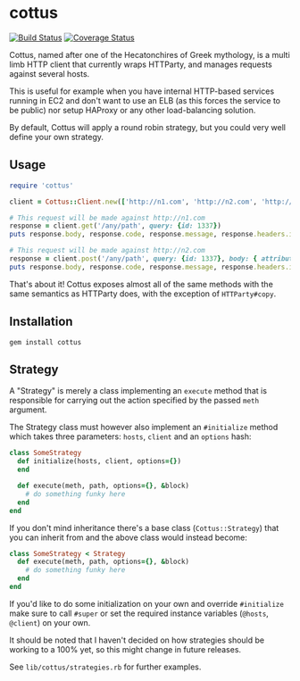 # cottus

[![Build Status](https://travis-ci.org/mthssdrbrg/cottus.png?branch=master)](https://travis-ci.org/mthssdrbrg/cottus)
[![Coverage Status](https://coveralls.io/repos/mthssdrbrg/cottus/badge.png?branch=master)](https://coveralls.io/r/mthssdrbrg/cottus?branch=master)

Cottus, named after one of the Hecatonchires of Greek mythology, is a multi limb
HTTP client that currently wraps HTTParty, and manages requests against several
hosts.

This is useful for example when you have internal HTTP-based services running in
EC2 and don't want to use an ELB (as this forces the service to be public) nor
setup HAProxy or any other load-balancing solution.

By default, Cottus will apply a round robin strategy, but you could very well
define your own strategy.

## Usage

```ruby
require 'cottus'

client = Cottus::Client.new(['http://n1.com', 'http://n2.com', 'http://n3.com'])

# This request will be made against http://n1.com
response = client.get('/any/path', query: {id: 1337})
puts response.body, response.code, response.message, response.headers.inspect

# This request will be made against http://n2.com
response = client.post('/any/path', query: {id: 1337}, body: { attribute: 'cool'})
puts response.body, response.code, response.message, response.headers.inspect
```

That's about it! Cottus exposes almost all of the same methods with the same semantics as
HTTParty does, with the exception of ```HTTParty#copy```.

## Installation

```
gem install cottus
```

## Strategy

A "Strategy" is merely a class implementing an ```execute``` method that is
responsible for carrying out the action specified by the passed ```meth```
argument.

The Strategy class must however also implement an ```#initialize``` method which
takes three parameters: ```hosts```, ```client``` and an ```options``` hash:

```ruby
class SomeStrategy
  def initialize(hosts, client, options={})
  end

  def execute(meth, path, options={}, &block)
    # do something funky here
  end
end
```

If you don't mind inheritance there's a base class (```Cottus::Strategy```) that
you can inherit from and the above class would instead become:

```ruby
class SomeStrategy < Strategy
  def execute(meth, path, options={}, &block)
    # do something funky here
  end
end
```

If you'd like to do some initialization on your own and override
```#initialize``` make sure to call ```#super``` or set the required instance
variables (```@hosts```, ```@client```) on your own.

It should be noted that I haven't decided on how strategies should be working to
a 100% yet, so this might change in future releases.

See ```lib/cottus/strategies.rb``` for further examples.
